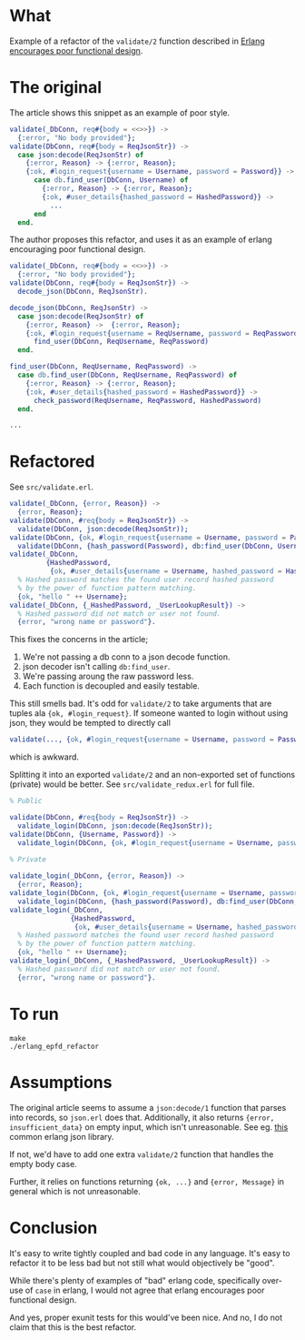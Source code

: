# What

Example of a refactor of the `validate/2` function described in [Erlang encourages poor functional design](https://srparish.wordpress.com/2016/10/17/erlang-encourages-poor-functional-design/).

# The original

The article shows this snippet as an example of poor style.

```erlang
validate(_DbConn, req#{body = <<>>}) ->
  {:error, "No body provided"};
validate(DbConn, req#{body = ReqJsonStr}) ->
  case json:decode(ReqJsonStr) of
    {:error, Reason} -> {:error, Reason};
    {:ok, #login_request{username = Username, password = Password}} ->
      case db.find_user(DbConn, Username) of
        {:error, Reason} -> {:error, Reason};
        {:ok, #user_details{hashed_password = HashedPassword}} ->
          ...
      end
  end.
```

The author proposes this refactor, and uses it as an example of erlang encouraging poor functional design.

```erlang
validate(_DbConn, req#{body = <<>>}) ->
  {:error, "No body provided"};
validate(DbConn, req#{body = ReqJsonStr}) ->
  decode_json(DbConn, ReqJsonStr).

decode_json(DbConn, ReqJsonStr) ->
  case json:decode(ReqJsonStr) of
    {:error, Reason} ->  {:error, Reason};
    {:ok, #login_request{username = ReqUsername, password = ReqPassword}}) ->
      find_user(DbConn, ReqUsername, ReqPassword)
  end.

find_user(DbConn, ReqUsername, ReqPassword) ->
  case db.find_user(DbConn, ReqUsername, ReqPassword) of
    {:error, Reason} -> {:error, Reason};
    {:ok, #user_details{hashed_password = HashedPassword}} ->
      check_password(ReqUsername, ReqPassword, HashedPassword)
  end.

...
```

# Refactored

See `src/validate.erl`.

```erlang
validate(_DbConn, {error, Reason}) ->
  {error, Reason};
validate(DbConn, #req{body = ReqJsonStr}) ->
  validate(DbConn, json:decode(ReqJsonStr));
validate(DbConn, {ok, #login_request{username = Username, password = Password}}) ->
  validate(DbConn, {hash_password(Password), db:find_user(DbConn, Username)});
validate(_DbConn,
         {HashedPassword,
          {ok, #user_details{username = Username, hashed_password = HashedPassword}}}) ->
  % Hashed password matches the found user record hashed password
  % by the power of function pattern matching.
  {ok, "hello " ++ Username};
validate(_DbConn, {_HashedPassword, _UserLookupResult}) ->
  % Hashed password did not match or user not found.
  {error, "wrong name or password"}.
```	

This fixes the concerns in the article;

 1. We're not passing a db conn to a json decode function.
 2. json decoder isn't calling `db:find_user`.
 3. We're passing aroung the raw password less.
 4. Each function is decoupled and easily testable.

This still smells bad. It's odd for `validate/2` to
take arguments that are tuples ala `{ok, #login_request}`. If someone wanted
to login without using json, they would be tempted to directly call

```erlang
validate(..., {ok, #login_request{username = Username, password = Password}})
```

which is awkward.

Splitting it into an exported `validate/2` and an non-exported set of
functions (private) would be better. See `src/validate_redux.erl` for full file.

```erlang
% Public

validate(DbConn, #req{body = ReqJsonStr}) ->
  validate_login(DbConn, json:decode(ReqJsonStr));
validate(DbConn, {Username, Password}) ->
  validate_login(DbConn, {ok, #login_request{username = Username, password = Password}}).
  
% Private

validate_login(_DbConn, {error, Reason}) ->
  {error, Reason};
validate_login(DbConn, {ok, #login_request{username = Username, password = Password}}) ->
  validate_login(DbConn, {hash_password(Password), db:find_user(DbConn, Username)});
validate_login(_DbConn,
               {HashedPassword,
                {ok, #user_details{username = Username, hashed_password = HashedPassword}}}) ->
  % Hashed password matches the found user record hashed password
  % by the power of function pattern matching.
  {ok, "hello " ++ Username};
validate_login(_DbConn, {_HashedPassword, _UserLookupResult}) ->
  % Hashed password did not match or user not found.
  {error, "wrong name or password"}.
```


# To run

    make
    ./erlang_epfd_refactor
    
# Assumptions

The original article seems to assume a `json:decode/1` function that
parses into records, so `json.erl` does that. Additionally, it also
returns `{error, insufficient_data}` on empty input, which isn't unreasonable. See eg. [this](https://github.com/hio/erlang-json/blob/9800e234102d070733f28d1d4b10126548d90555/c_src/decode.c#L875) common erlang json library.

If not, we'd have to add one extra `validate/2` function that handles the empty body case. 

Further, it relies on functions returning `{ok, ...}` and `{error,
Message}` in general which is not unreasonable.

# Conclusion

It's easy to write tightly coupled and bad code in any language. 
It's easy to refactor it to be less bad but not still what would 
objectively be "good".

While there's plenty of examples of "bad" erlang code, specifically
over-use of `case` in erlang, I would not agree that erlang encourages
poor functional design.

And yes, proper exunit tests for this would've been nice.
And no, I do not claim that this is the best refactor.
